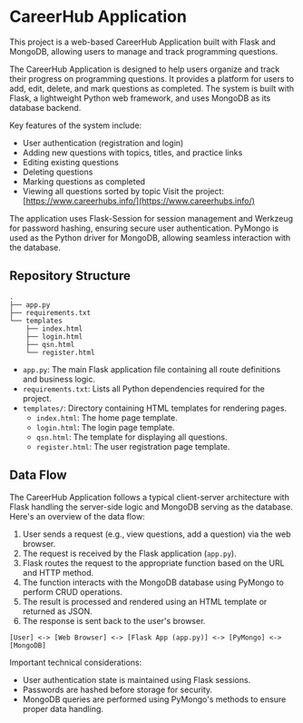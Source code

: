 # CareerHub Application

This project is a web-based CareerHub Application built with Flask and MongoDB, allowing users to manage and track programming questions.

The CareerHub Application is designed to help users organize and track their progress on programming questions. It provides a platform for users to add, edit, delete, and mark questions as completed. The system is built with Flask, a lightweight Python web framework, and uses MongoDB as its database backend.

Key features of the system include:
- User authentication (registration and login)
- Adding new questions with topics, titles, and practice links
- Editing existing questions
- Deleting questions
- Marking questions as completed
- Viewing all questions sorted by topic
Visit the project: [https://www.careerhubs.info/](https://www.careerhubs.info/)

The application uses Flask-Session for session management and Werkzeug for password hashing, ensuring secure user authentication. PyMongo is used as the Python driver for MongoDB, allowing seamless interaction with the database.

## Repository Structure

```
.
├── app.py
├── requirements.txt
└── templates
    ├── index.html
    ├── login.html
    ├── qsn.html
    └── register.html
```

- `app.py`: The main Flask application file containing all route definitions and business logic.
- `requirements.txt`: Lists all Python dependencies required for the project.
- `templates/`: Directory containing HTML templates for rendering pages.
  - `index.html`: The home page template.
  - `login.html`: The login page template.
  - `qsn.html`: The template for displaying all questions.
  - `register.html`: The user registration page template.


## Data Flow

The CareerHub Application follows a typical client-server architecture with Flask handling the server-side logic and MongoDB serving as the database. Here's an overview of the data flow:

1. User sends a request (e.g., view questions, add a question) via the web browser.
2. The request is received by the Flask application (`app.py`).
3. Flask routes the request to the appropriate function based on the URL and HTTP method.
4. The function interacts with the MongoDB database using PyMongo to perform CRUD operations.
5. The result is processed and rendered using an HTML template or returned as JSON.
6. The response is sent back to the user's browser.

```
[User] <-> [Web Browser] <-> [Flask App (app.py)] <-> [PyMongo] <-> [MongoDB]
```

Important technical considerations:
- User authentication state is maintained using Flask sessions.
- Passwords are hashed before storage for security.
- MongoDB queries are performed using PyMongo's methods to ensure proper data handling.
